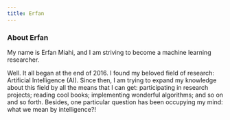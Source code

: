 ```yaml
---
title: Erfan
--- 
```


### About Erfan

My name is Erfan Miahi, and I am striving to become a machine learning researcher.

Well. It all began at the end of 2016. I found my beloved field of research: Artificial Intelligence (AI). Since then, I am trying to expand my knowledge about this field by all the means that I can get: participating in research projects; reading cool books; implementing wonderful algorithms; and so on and so forth. Besides, one particular question has been occupying my mind: what we mean by intelligence?!
